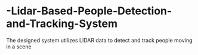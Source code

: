 # -Lidar-Based-People-Detection-and-Tracking-System
The designed system utilizes LIDAR data to detect and track people moving in a scene
